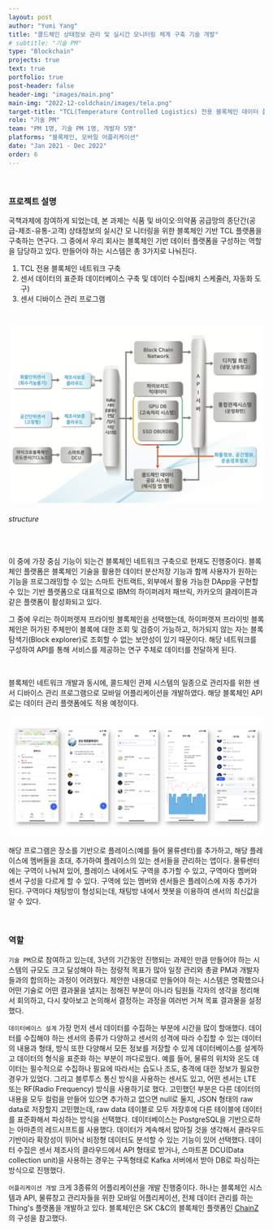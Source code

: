 ```yaml
---
layout: post
author: "Yumi Yang"
title: "콜드체인 상태정보 관리 및 실시간 모니터링 체계 구축 기술 개발"
# subtitle: "기술 PM"
type: "Blockchain"
projects: true
text: true
portfolio: true
post-header: false
header-img: "images/main.png"
main-img: "2022-12-coldchain/images/tela.png"
target-title: "TCL(Temperature Controlled Logistics) 전용 블록체인 데이터 플랫폼 기반 기술 개발"
role: "기술 PM"
team: "PM 1명, 기술 PM 1명, 개발자 5명"
platforms: "블록체인, 모바일 어플리케이션"
date: "Jan 2021 - Dec 2022"
order: 6
---
```


<br/>

### 프로젝트 설명

국책과제에 참여하게 되었는데, 본 과제는 식품 및 바이오·의약품 공급망의 종단간(공급-제조-유통-고객) 상태정보의 실시간 모 니터링을 위한 블록체인 기반 TCL 플랫폼을 구축하는 연구다. 그 중에서 우리 회사는 블록체인 기반 데이터 플랫폼을 구성하는 역할을 담당하고 있다.
만들어야 하는 시스템은 총 3가지로 나눠진다.

1. TCL 전용 블록체인 네트워크 구축
2. 센서 데이터의 표준화 데이터베이스 구축 및 데이터 수집(배치 스케줄러, 자동화 도구)
3. 센서 디바이스 관리 프로그램

<br/>

![struct](images/struct.png)

###### structure

<br/>

이 중에 가장 중심 기능이 되는건 블록체인 네트워크 구축으로 현재도 진행중이다.
블록체인 플랫폼은 블록체인 기술을 활용한 데이터 분산저장 기능과 함께 사용자가 원하는 기능을 프로그래밍할 수 있는 스마트 컨트랙트, 외부에서 활용 가능한 DApp을 구현할 수 있는 기반 플랫폼으로 대표적으로 IBM의 하이퍼레저 패브릭, 카카오의 클레이튼과 같은 플랫폼이 활성화되고 있다.

그 중에 우리는 하이퍼렛져 프라이빗 블록체인을 선택했는데, 하이퍼렛져 프라이빗 블록체인은 허가된 주체만이 블록에 대한 조회 및 검증이 가능하고, 허가되지 않는 자는 블록 탐색기(Block explorer)로 조회할 수 없는 보안성이 있기 때문이다. 해당 네트워크를 구성하여 API를 통해 서비스를 제공하는 연구 주체로 데이터를 전달하게 된다.

<br/>

블록체인 네트워크 개발과 동시에, 콜드체인 관제 시스템의 일종으로 관리자를 위한 센서 디바이스 관리 프로그램으로 모바일 어플리케이션을 개발하였다. 해당 블록체인 API로는 데이터 관리 플랫폼에도 적용 예정이다.

![tela](images/tela.png)

해당 프로그램은 장소를 기반으로 플레이스(예를 들어 물류센터)를 추가하고, 해당 플레이스에 멤버들을 초대, 추가하여 플레이스의 있는 센서들을 관리하는 앱이다.
물류센터에는 구역이 나눠져 있어, 플레이스 내에서도 구역을 추가할 수 있고, 구역마다 멤버와 센서 구성을 다르게 할 수 있다. 구역에 있는 멤버와 센서들은 플레이스에 자동 추가가 된다.
구역마다 채팅방이 형성되는데, 채팅방 내에서 챗봇을 이용하여 센서의 최신값을 알 수 있다.

<br/>

### 역할

`기술 PM`으로 참여하고 있는데, 3년의 기간동안 진행되는 과제인 만큼 만들어야 하는 시스템의 규모도 크고 달성해야 하는 정량적 목표가 많아 일정 관리와 총괄 PM과 개발자들과의 합의하는 과정이 어려웠다. 제안한 내용대로 만들어야 하는 시스템은 명확했으나 어떤 기술로 어떤 결과물을 낼지는 정해진 부분이 아니라 팀원들 각자의 생각을 정리해서 회의하고, 다시 찾아보고 논의해서 결정하는 과정을 여러번 거쳐 목표 결과물을 설정했다.

`데이터베이스 설계`
가장 먼저 센서 데이터를 수집하는 부분에 시간을 많이 할애했다. 데이터를 수집해야 하는 센서의 종류가 다양하고 센서의 성격에 따라 수집할 수 있는 데이터의 내용과 형태, 방식 또한 다양해서 모든 정보를 저장할 수 있게 데이터베이스를 설계하고 데이터의 형식을 표준화 하는 부분이 까다로웠다.
예를 들어, 물류의 위치와 온도 데이터는 필수적으로 수집하나 필요에 따라서는 습도나 조도, 충격에 대한 정보가 필요한 경우가 있었다. 그리고 블루투스 통신 방식을 사용하는 센서도 있고, 어떤 센서는 LTE 또는 RF(Radio Frequency) 방식을 사용하기로 했다.
고민했던 부분은 다른 데이터의 내용을 모두 컬럼을 만들어 있으면 추가하고 없으면 null로 둘지, JSON 형태의 raw data로 저장할지 고민했는데, raw data 테이블로 모두 저장후에 다른 테이블에 데이터를 표준화해서 파싱하는 방식을 선택했다.
데이터베이스는 PostgreSQL을 기반으로하는 아마존의 레드시프트를 사용했다. 데이터가 계속해서 많아질 것을 생각해서 클라우드 기반이라 확장성이 뛰어낙 비정형 데이터도 분석할 수 있는 기능이 있어 선택했다.
데이터 수집은 센서 제조사의 클라우드에서 API 형태로 받거나, 스마트폰 DCU(Data collection unit)을 사용하는 경우는 구독형태로 Kafka 서버에서 받아 DB로 파싱하는 방식으로 진행했다.

`어플리케이션 개발`
크게 3종류의 어플리케이션을 개발 진행중이다. 하나는 블록체인 시스템과 API, 물류창고 관리자들을 위한 모바일 어플리케이션, 전체 데이터 관리를 하는 Thing's 플랫폼을 개발하고 있다.
블록체인은 SK C&C의 블록체인 플랫폼인 [ChainZ](https://chainzapi-skcc.gitbook.io/)의 구성을 참고했다.
